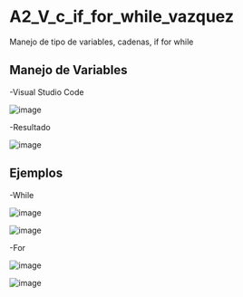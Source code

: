 # A2_V_c_if_for_while_vazquez
Manejo de tipo de variables, cadenas, if for while
## Manejo de Variables
-Visual Studio Code

![image](https://github.com/user-attachments/assets/fb260a3f-ca8e-4b50-a0a2-1bc575d4817d)

-Resultado

![image](https://github.com/user-attachments/assets/bb582f02-9dc4-4aa4-a412-b9806a3d0ad3)

## Ejemplos
-While

![image](https://github.com/user-attachments/assets/fedf7d85-3845-4830-961a-ead55cdce089)

![image](https://github.com/user-attachments/assets/c45918c0-97ae-4f47-9849-64e9a60fdef9)

-For

![image](https://github.com/user-attachments/assets/0e820325-457c-4449-9db2-feb72767cbcf)

![image](https://github.com/user-attachments/assets/c0dc15ca-c3b5-4b42-8a07-533ef3bac5d1)
